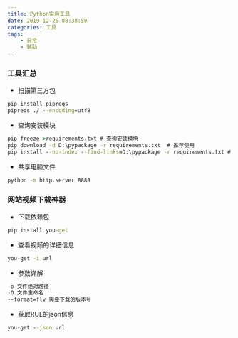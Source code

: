 ```yaml
---
title: Python实用工具
date: 2019-12-26 08:38:50
categories: 工具
tags:
    - 日常
    - 辅助
---
```


### 工具汇总

* 扫描第三方包
```cmd
pip install pipreqs
pipreqs ./ --encoding=utf8
```
* 查询安装模块
```cmd
pip freeze >requirements.txt # 查询安装模块
pip download -d D:\pypackage -r requirements.txt  # 推荐使用
pip install --no-index --find-links=D:\pypackage -r requirements.txt # 拷贝过来的文件
```
* 共享电脑文件
```cmd
python -m http.server 8888 
```

### 网站视频下载神器

* 下载依赖包
```cmd
pip install you-get
```
* 查看视频的详细信息
```cmd
you-get -i url
```
* 参数详解
```cmd
-o 文件绝对路径
-O 文件重命名
--format=flv 需要下载的版本号
```
* 获取RUL的json信息
```cmd
you-get --json url
```